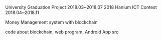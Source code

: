 University Graduation Project 2018.03~2018.07
2018 Hanium ICT Contest 2018.04~2018.11

Money Management system with blockchain

code about blockchain, web program, Android App src
